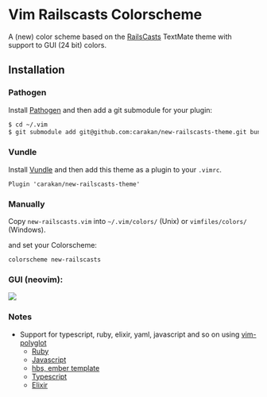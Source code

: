 # Vim Railscasts Colorscheme

A (new) color scheme based on the [RailsCasts](http://railscasts.com) TextMate theme
with support to GUI (24 bit) colors.

## Installation

### Pathogen

Install [Pathogen](https://github.com/tpope/vim-pathogen) and then add a
git submodule for your plugin:

```sh
$ cd ~/.vim
$ git submodule add git@github.com:carakan/new-railscasts-theme.git bundle/railscasts-theme
```

### Vundle

Install [Vundle](https://github.com/gmarik/Vundle.vim) and then add this theme
as a plugin to your `.vimrc`.

```
Plugin 'carakan/new-railscasts-theme'
```

### Manually

Copy `new-railscasts.vim` into `~/.vim/colors/` (Unix) or
`vimfiles/colors/` (Windows).

and set your Colorscheme:

```
colorscheme new-railscasts
```

### GUI (neovim):

<img src="https://raw.github.com/carakan/new-railscasts-theme/master/screenshot_gui.png" />

### Notes

- Support for typescript, ruby, elixir, yaml, javascript and so on using [vim-polyglot](https://github.com/sheerun/vim-polyglot)
  - [Ruby](https://github.com/vim-ruby/vim-ruby)
  - [Javascript](https://github.com/pangloss/vim-javascript)
  - [hbs, ember template](https://github.com/joukevandermaas/vim-ember-hbs)
  - [Typescript](https://github.com/HerringtonDarkholme/yats.vim)
  - [Elixir](https://github.com/elixir-editors/vim-elixir)
